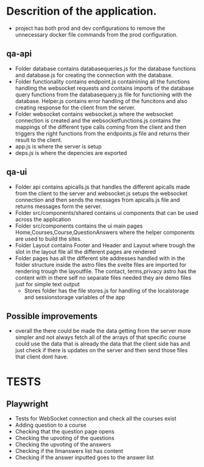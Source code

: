 # Descrition of the application.
- project has both prod and dev configurations to remove the unnecessary docker file commands from the prod configuration.
  
## qa-api
- Folder database contains databasequeries.js for the database functions and database.js for creating the connection with the database.
- Folder functionality contains endpoint.js containining all the functions handling the websocket requests and contains imports of the database query functions from the databasequery.js file for functioning with the database. Helper.js contains error handling of the funcitons and also creating response for the client from the server.
- Folder websocket contains websocket.js where the websocket connection is created and the websocketfunctions.js contains the mappings of the different type calls coming from the client and then triggers the right functions from the endpoints.js file and returns their result to the client.
- app.js is where the server is setup
- deps.js is where the depencies are exported

## qa-ui
- Folder api contains apicalls.js that handles the different apicalls made from the client to the server and websocket.js setups the websocket connection and then sends the messages from apicalls.js file and returns messages form the server.
- Folder src/components/shared contains ui components that can be used across the application
- Folder src/components contains the ui main pages Home,Courses,Course,QuestionAnswers where the helper components are used to build the sites.
- Folder Layout contains Footer and Header and Layout where trough the slot in the layout file all the different pages are rendered
- Folder pages has all the different site addresses handled with in the folder structure inside the astro files the svelte files are imported for rendering trough the layoutfile. The contact, terms,privacy astro has the content with in there self no separate files needed they are demo files just for simple text output
  - Stores folder has the file stores.js for handling of the localstorage and sessionstorage variables of the app



## Possible improvements
- overall the there could be made the data getting from the server more simpler and not always fetch all of the arrays of that specific course could use the data that is already the data that the client side has and just check if there is updates on the server and then send those files that client dont have.






























# TESTS

## Playwright
- Tests for WebSocket connection and check all the courses exist
- Adding question to a course
- Checking that the question page opens
- Checking the upvoting of the questions
- Checking the upvoting of the answers
- Checking if the llmanswers list has content
- Checking if the answer inputted goes to the answer list